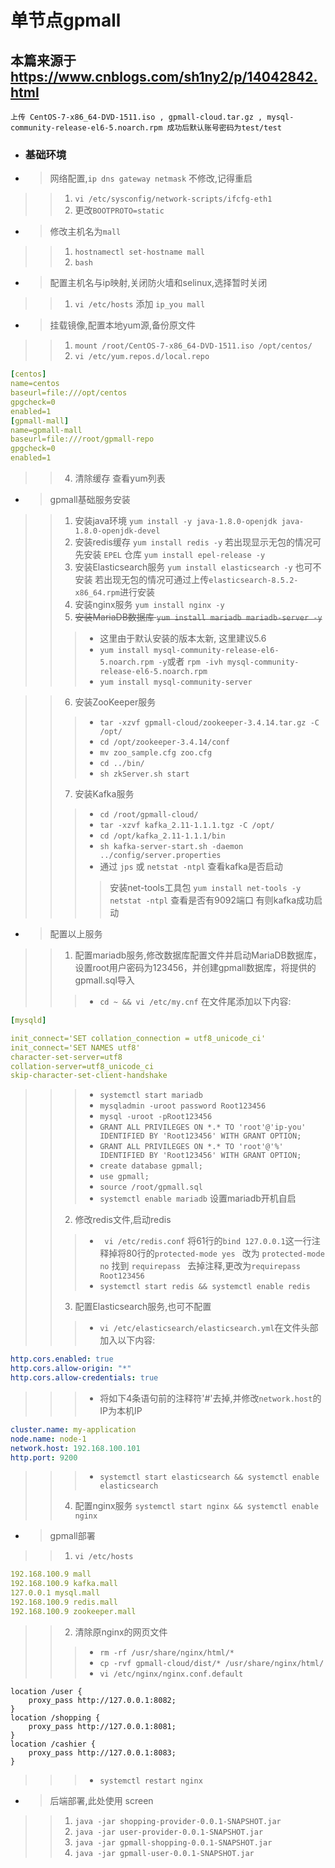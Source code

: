 # 单节点gpmall

## 本篇来源于 https://www.cnblogs.com/sh1ny2/p/14042842.html

```
上传 CentOS-7-x86_64-DVD-1511.iso , gpmall-cloud.tar.gz , mysql-community-release-el6-5.noarch.rpm 成功后默认账号密码为test/test
```

* ### 基础环境
- > 网络配置,`ip dns gateway netmask` 不修改,记得重启
> > 1. `vi /etc/sysconfig/network-scripts/ifcfg-eth1`
> > 2. 更改`BOOTPROTO=static`

- > 修改主机名为`mall`
> > 1. `hostnamectl set-hostname mall`
> > 2. `bash`

- > 配置主机名与ip映射,关闭防火墙和selinux,选择暂时关闭
> > 1. `vi /etc/hosts` 添加 `ip_you mall`

- > 挂载镜像,配置本地yum源,备份原文件
> > 1. `mount /root/CentOS-7-x86_64-DVD-1511.iso /opt/centos/`
> > 2. `vi /etc/yum.repos.d/local.repo`
```yaml
[centos]
name=centos
baseurl=file:///opt/centos
gpgcheck=0
enabled=1
[gpmall-mall]
name=gpmall-mall
baseurl=file:///root/gpmall-repo
gpgcheck=0
enabled=1
```
> > 4. 清除缓存 查看yum列表

- > gpmall基础服务安装
> > 1. 安装java环境 `yum install -y java-1.8.0-openjdk java-1.8.0-openjdk-devel`
> > 2. 安装redis缓存 `yum install redis -y` 若出现显示无包的情况可先安装 `EPEL` 仓库 `yum install epel-release -y`
> > 3. 安装Elasticsearch服务 `yum install elasticsearch -y` 也可不安装 若出现无包的情况可通过上传`elasticsearch-8.5.2-x86_64.rpm`进行安装
> > 4. 安装nginx服务 `yum install nginx -y`
> > 5. ~~安装MariaDB数据库 `yum install mariadb mariadb-server -y`~~
> > > - 这里由于默认安装的版本太新, 这里建议5.6
> > > - `yum install mysql-community-release-el6-5.noarch.rpm -y`或者 `rpm -ivh mysql-community-release-el6-5.noarch.rpm`
> > > - `yum install mysql-community-server`

> > 6. 安装ZooKeeper服务
> > > -  `tar -xzvf gpmall-cloud/zookeeper-3.4.14.tar.gz -C /opt/`
> > > - `cd /opt/zookeeper-3.4.14/conf`
> > > - `mv zoo_sample.cfg zoo.cfg`
> > > - `cd ../bin/`
> > > - `sh zkServer.sh start`
> > 7. 安装Kafka服务
> > > - `cd /root/gpmall-cloud/`
> > > - `tar -xzvf kafka_2.11-1.1.1.tgz -C /opt/`
> > > - `cd /opt/kafka_2.11-1.1.1/bin`
> > > - `sh kafka-server-start.sh -daemon ../config/server.properties`
> > > - 通过 `jps` 或 `netstat -ntpl` 查看kafka是否启动
> > > > 安装net-tools工具包 `yum install net-tools -y`   `netstat -ntpl` 查看是否有9092端口 有则kafka成功启动

- > 配置以上服务
> > 1. 配置mariadb服务,修改数据库配置文件并启动MariaDB数据库，设置root用户密码为123456，并创建gpmall数据库，将提供的gpmall.sql导入 
> > > - `cd ~ && vi /etc/my.cnf` 在文件尾添加以下内容:
```yaml
[mysqld]

init_connect='SET collation_connection = utf8_unicode_ci'
init_connect='SET NAMES utf8'
character-set-server=utf8
collation-server=utf8_unicode_ci
skip-character-set-client-handshake
```
> > > - `systemctl start mariadb`
> > > - `mysqladmin -uroot password Root123456`
> > > - `mysql -uroot -pRoot123456`
> > > - `GRANT ALL PRIVILEGES ON *.* TO 'root'@'ip-you' IDENTIFIED BY 'Root123456' WITH GRANT OPTION;`
> > > - `GRANT ALL PRIVILEGES ON *.* TO 'root'@'%' IDENTIFIED BY 'Root123456' WITH GRANT OPTION;`
> > > - `create database gpmall;`
> > > - `use gpmall;`
> > > - `source /root/gpmall.sql`
> > > - `systemctl enable mariadb` 设置mariadb开机自启
> > 2.  修改redis文件,启动redis
> > > - ` vi /etc/redis.conf` 将61行的`bind 127.0.0.1`这一行注释掉将80行的`protected-mode yes ` 改为 `protected-mode no` 找到 `requirepass ` 去掉注释,更改为`requirepass Root123456 `
> > > - `systemctl start redis && systemctl enable redis`
> > 3. 配置Elasticsearch服务,也可不配置
> > > - `vi /etc/elasticsearch/elasticsearch.yml`在文件头部加入以下内容:
```yaml
http.cors.enabled: true
http.cors.allow-origin: "*"
http.cors.allow-credentials: true
```
> > > - 将如下4条语句前的注释符'#'去掉,并修改`network.host`的IP为本机IP
```yaml
cluster.name: my-application
node.name: node-1
network.host: 192.168.100.101
http.port: 9200
```
> > > - `systemctl start elasticsearch && systemctl enable elasticsearch`
> > 4. 配置nginx服务 `systemctl start nginx && systemctl enable nginx`

- > gpmall部署
> > 1. `vi /etc/hosts`
```yaml
192.168.100.9 mall
192.168.100.9 kafka.mall
127.0.0.1 mysql.mall
192.168.100.9 redis.mall
192.168.100.9 zookeeper.mall
```
> > 2. 清除原nginx的网页文件
> > > - `rm -rf /usr/share/nginx/html/*`
> > > - `cp -rvf gpmall-cloud/dist/* /usr/share/nginx/html/`
> > > - `vi /etc/nginx/nginx.conf.default`
```
location /user {
    proxy_pass http://127.0.0.1:8082;
}
location /shopping {
    proxy_pass http://127.0.0.1:8081;
}
location /cashier {
    proxy_pass http://127.0.0.1:8083;
}
```
> > > - `systemctl restart nginx`
- > 后端部署,此处使用 screen 
> > 1. `java -jar shopping-provider-0.0.1-SNAPSHOT.jar `
> > 2. `java -jar user-provider-0.0.1-SNAPSHOT.jar `
> > 3. `java -jar gpmall-shopping-0.0.1-SNAPSHOT.jar`
> > 4. `java -jar gpmall-user-0.0.1-SNAPSHOT.jar `
